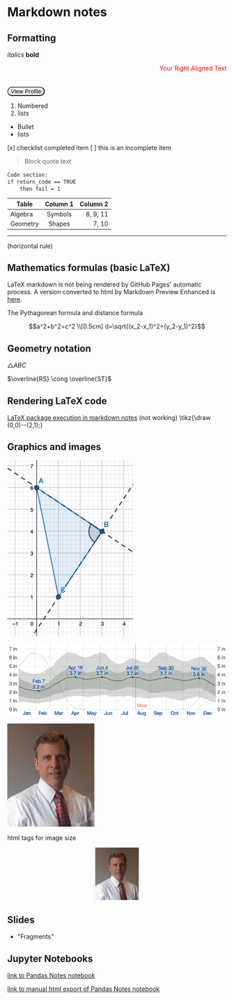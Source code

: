 # Markdown notes

## Formatting

*italics*
**bold**

<p style="text-align:right; color:red"> 
    Your Right Aligned Text
</p>

<div class ="row">
    <button type="button" style= "margin-top : 20px; border-radius: 15px"
    class="btn btn-primary">View Profile</button>
</div>

1. Numbered
1. lists

- Bullet
- lists

[x] checklist completed item
[ ] this is an incomplete item

> Block quote
> text

    Code section:
    if return_code == TRUE
        then fail = 1

Table | Column 1 | Column 2
---|:---:|---:
Algebra | Symbols | 8, 9, 11
Geometry | Shapes | 7, 10

-------
(horizontal rule)

## Mathematics formulas (basic LaTeX)

LaTeX markdown is not being rendered by GitHub Pages' automatic process. A version converted to html by Markdown Preview Enhanced is [here](sandbox-rendered).

The Pythagorean formula and distance formula

$$a^2+b^2=c^2 \\[0.5cm]
d=\sqrt{(x_2-x_1)^2+(y_2-y_1)^2}$$

## Geometry notation

$\triangle ABC$

$\overline{RS} \cong \overline{ST}$

## Rendering LaTeX code

[LaTeX package execution in markdown notes](latex-md-sandbox) (not working)
\tikz{\draw (0,0)--(2,1);}

## Graphics and images

![Geogebra triangle graph](https://raw.githubusercontent.com/chrishuson/course-files/master/Geom2023/graphics/06triangle.png)

![Rainfall plot](https://raw.githubusercontent.com/chrishuson/course-files/master/Geom2023/graphics/rainfall.png)

![Alt Dr. Huson](./images/Chris_Huson.jpg)

html tags for image size

<center>
<img src="./images/Chris_Huson.jpg" width="100" height="120">
</center>

## Slides

- "Fragments" <!-- .element: class="fragment" data-fragment-index="1" -->

## Jupyter Notebooks

[link to Pandas Notes notebook](Pandas_Notes_Oct18)

[link to manual html export of Pandas Notes notebook](Pandas_Notes_manual_export)